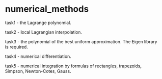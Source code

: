 # numerical_methods

task1 - the Lagrange polynomial.

task2 - local Lagrangian interpolation.

task3 - the polynomial of the best uniform approximation. The Eigen library is required.

task4 - numerical differentiation.

task5 - numerical integration by formulas of rectangles, trapezoids, Simpson, Newton-Cotes, Gauss.
